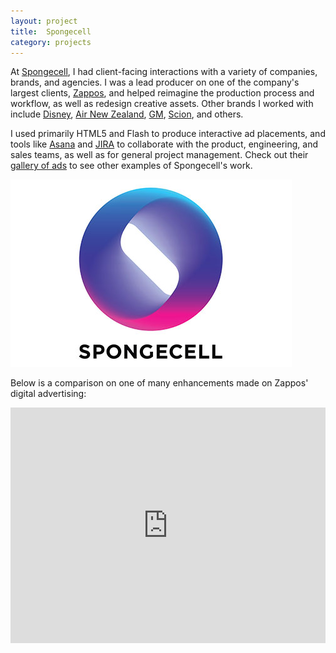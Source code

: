 ```yaml
---
layout: project
title:  Spongecell
category: projects
---
```

At [Spongecell](http://www.spongecell.com), I had client-facing interactions with a variety of companies, brands, and agencies.  I was a lead producer on one of the company's largest clients, [Zappos](http://www.zappos.com), and helped reimagine the production process and workflow, as well as redesign creative assets. Other brands I worked with include [Disney](http://www.disney.com), [Air New Zealand](http://www.airnewzealand.com), [GM](http://www.gm.com), [Scion](http://www.scion.com), and others.

I used primarily HTML5 and Flash to produce interactive ad placements, and tools like [Asana](http://www.asana.com) and [JIRA](https://www.atlassian.com/software/jira) to collaborate with the product, engineering, and sales teams, as well as for general project management. Check out their [gallery of ads](http://www.spongecell.com/gallery) to see other examples of Spongecell's work.

![spongecell_image01](/img/spongecell-white.jpg)

Below is a comparison on one of many enhancements made on Zappos' digital advertising:

<iframe src="https://player.vimeo.com/video/126886181?color=ffffff&title=0&byline=0&portrait=0" width="100%" height="377" frameborder="0" webkitallowfullscreen mozallowfullscreen allowfullscreen></iframe>
